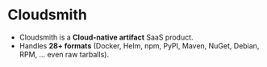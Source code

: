 # Cloudsmith

- Cloudsmith is a **Cloud‑native artifact** SaaS product.
- Handles **28+ formats** (Docker, Helm, npm, PyPI, Maven, NuGet, Debian, RPM, … even raw tarballs).
